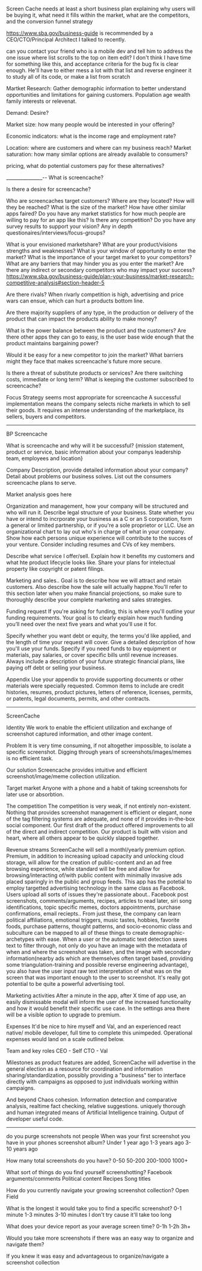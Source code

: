 Screen Cache needs at least a short business plan explaining why users will be buying it, what need it fills within the market, what are the competitors, and the conversion funnel strategy

https://www.sba.gov/business-guide is recommended by a CEO/CTO/Principal Architect I talked to recently.



can you contact your friend who is a mobile dev and tell him to address the one issue where list scrolls to the top on item edit? I don't think I have time for something like this, and acceptance criteria for the bug fix is clear enough. He'll have to either mess a lot with that list and reverse engineer it to study all of its code, or make a list from scratch


Martket Research: Gather demographic information to better understand opportunities and limitations for gaining customers. Population age wealth family interests or relevenat. 

Demand: Desire? 

Market size: how many people would be interested in your offering? 

Economic indicators: what is the income rage and employment rate? 

Location: where are customers and where can my business reach? 
Market saturation: how many similar options are already available to consumers? 

pricing, what do potential customers pay for these alternatives? 

_______________--
What is screencache?

Is there a desire for screencache?

Who are screencaches target customers? Where are they located? 
How will they be reached? 
What is the size of the market? How have other similar apps faired? Do you have any market statistics for how much people are willing to pay for an app like this? Is there any competition? 
Do you have any survey results to support your vision? Any in depth questionaires/interviews/focus-groups?

What is your envisioned marketshare?
What are your product/visions strengths and weaknesses?
What is your window of opportunity to enter the market? 
What is the importance of your target market to your competitors?
What are any barriers that may hinder you as you enter the market?
Are there any indirect or secondary competitors who may impact your success?
https://www.sba.gov/business-guide/plan-your-business/market-research-competitive-analysis#section-header-5



Are there rivals? When rivarly competition is high, advertising and price wars can ensue, which can hurt a products bottom line.

Are there majority suppliers of any type, in the production or delivery of the product that can impact the products ability to make money? 

What is the power balance between the product and the customers? Are there other apps they can go to easy, is the user base wide enough that the product maintains bargaining power?

Would it be easy for a new competitor to join the market? What barriers might they face that makes screencache's future more secure.

Is there a threat of substitute products or services? Are there switching costs, immediate or long term? What is keeping the customer subscribed to screencache?


Focus Strategy seems most appropriate for screencache
A successful implementation means the company selects niche markets in which to sell their goods. It requires an intense understanding of the marketplace, its sellers, buyers and competitors.


-------------------------












BP Screencache

What is screencache and why will it be successful? {mission statement, product or service, basic information about your companys leadership team, employees and location}

Company Description, provide detailed information about your company? Detail about problems our business solves. List out the consumers screencache plans to serve.

Market analysis goes here

Organization and management, how your company will be structured and who will run it. Describe legal structure of your business. State whether you have or intend to incrporate your business as a C or an S corporation, form a general or limited partnership, or if you're a sole proprietor or LLC. Use an organizational chart to lay out who's in charge of what in your company. Show how each persons unique experience will contribute to the succes of your venture. Consider including resumes and CVs of key members. 

Describe what service I offer/sell. Explain how it benefits my customers and what hte product lifecycle looks like. Share your plans for intelectual property like copyright or patent filings. 

Marketing and sales.. Goal is to describe how we will attract and retain customers. Also describe how the sale will actually happne.You'll refer to this section later when you make financial projections, so make sure to thoroughly describe your complete marketing and sales strategies.

Funding request
If you're asking for funding, this is where you'll outline your funding requirements. Your goal is to clearly explain how much funding you’ll need over the next five years and what you'll use it for.

Specify whether you want debt or equity, the terms you'd like applied, and the length of time your request will cover. Give a detailed description of how you'll use your funds. Specify if you need funds to buy equipment or materials, pay salaries, or cover specific bills until revenue increases. Always include a description of your future strategic financial plans, like paying off debt or selling your business.

Appendix
Use your appendix to provide supporting documents or other materials were specially requested. Common items to include are credit histories, resumes, product pictures, letters of reference, licenses, permits, or patents, legal documents, permits, and other contracts.






----------------------





ScreenCache

Identity
We work to enable the efficient utilization and exchange of screenshot captured information, and other image content. 

Problem
It is very time consuming, if not altogether impossible, to isolate a specific screenshot. Digging through years of screenshots/images/memes is no efficient task.

Our solution
Screencache provides intuitive and efficient screenshot/image/meme collection utilization.

Target market
Anyone with a phone and a habit of taking screenshots for later use or absorbtion.

The competition
The competition is very weak, if not entirely non-existent. Nothing that provides screenshot management is efficient or elegant, none of the tag filtering systems are adequate, and none of it provides in-the-box social component. Our first draft of the product offered improvements to all of the direct and indirect competition. Our product is built with vision and heart, where all others appear to be quickly slapped together.

Revenue streams
ScreenCache will sell a monthl/yearly premium option. Premium, in addition to increasing upload capacity and unlocking cloud storage, will allow for the creation of public-content and an ad free browsing experience, while standard will be free and allow for browsing/interacting of/with public content with minimally invasive ads placed sparingly in the public and group feeds.
This app has the potetial to employ targetted advertising technology in the same class as Facebook. Users upload all sorts of issues they're passionate about.. Facebook post screenshots, comments/arguments, recipes, articles to read later, siri song identifications, topic specific memes, doctors appointments, purchase confirmations, email reciepts.. From just these, the company can learn political affiliations, emotional triggers, music tastes, hobbies, favorite foods, purchase patterns, thought patterns, and socio-economic class and subculture can be mapped to all of these things to create demographic-archetypes with ease. When a user or the automatic text detection saves text to filter through, not only do you have an image with the metadata of when and where the screenshot was taken, and the image with secondary information(nearby ads which are themselves often target based, providing some triangulation-training and possible reverse engineering advantage), you also have the user input raw text interpretation of what was on the screen that was important enough to the user to screenshot. It's really got potential to be quite a powerful advertising tool.

Marketing activities
After a minute in the app, after X time of app use, an easily dismissable modal will inform the user of the increased functionality and how it would benefit their specific use case. In the settings area there will be a visible option to upgrade to premium. 


Expenses
It'd be nice to hire myself and Val, and an experienced react native/ mobile developer, full time to complete this unimpeded.
Operational expenses would land on a scale outlined below.

Team and key roles
CEO - Self
CTO - Val

Milestones 
as product features are added, ScreenCache will advertise in the general election as a resource for coordination and information sharing/standardization, possibly providing a "business" tier to interface directly with campaigns as opposed to just individuals working within campaigns.

And beyond
Chaos cohesion. Information detection and comparative analysis, realtime fact checking, relative suggestions. uniquely thorough and human integrated means of Artificial Intelligence training. Output of developer useful code.
  


  -----------------








do you purge screenshots not people
When was your first screenshot you have in your phones screenshot album?
Under 1 year ago
1-3 years ago
3-10 years ago

How many total screenshots do you have? 
0-50 
50-200 
200-1000 
1000+

What sort of things do you find yourself screenshotting? 
Facebook arguments/comments
Political content
Recipes
Song titles

How do you currently navigate your growing screenshot collection?
Open Field


What is the longest it would take you to find a specific screenshot?
0-1 minute
1-3 minutes
3-10 minutes
I don't try cause it'll take too long

What does your device report as your average screen time?
0-1h 
1-2h
3h+

Would you take more screenshots if there was an easy way to organize and navigate them? 

If you knew it was easy and advantageous to organize/navigate a screenshot collection 
